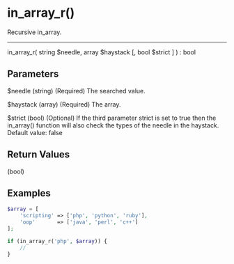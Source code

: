 # in_array_r()

Recursive in_array.

---

in_array_r( string $needle, array $haystack [, bool $strict ] ) : bool

## Parameters

$needle (string) (Required) The searched value.

$haystack (array) (Required) The array.

$strict (bool) (Optional) If the third parameter strict is set to true then the in_array() function will also check the types of the needle in the haystack. Default value: false

## Return Values

(bool)

## Examples

```php
$array = [
    'scripting' => ['php', 'python', 'ruby'],
    'oop'       => ['java', 'perl', 'c++']
];

if (in_array_r('php', $array)) {
    // 
}
```
